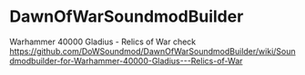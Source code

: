 # DawnOfWarSoundmodBuilder
Warhammer 40000 Gladius - Relics of War
check https://github.com/DoWSoundmod/DawnOfWarSoundmodBuilder/wiki/Soundmodbuilder-for-Warhammer-40000-Gladius---Relics-of-War
